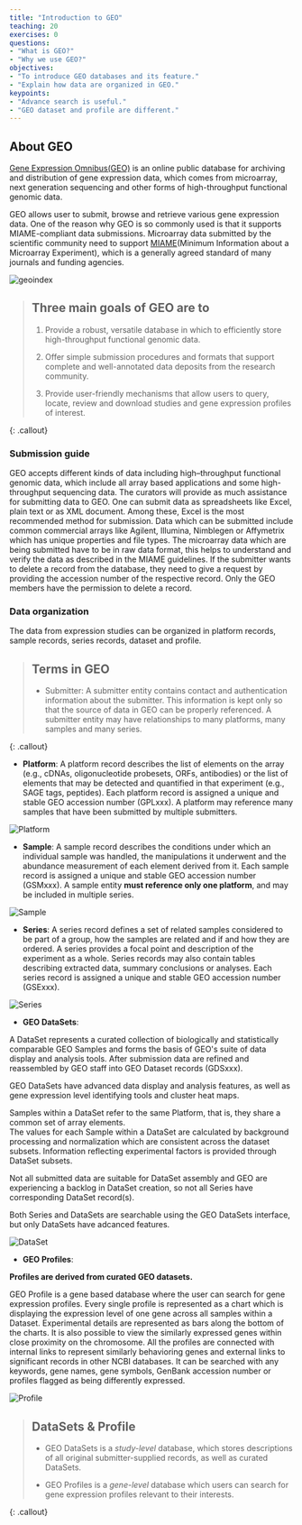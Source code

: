 ```yaml
---
title: "Introduction to GEO"
teaching: 20
exercises: 0
questions:
- "What is GEO?"
- "Why we use GEO?"
objectives:
- "To introduce GEO databases and its feature."
- "Explain how data are organized in GEO."
keypoints:
- "Advance search is useful."
- "GEO dataset and profile are different."
---
```


## About GEO

[Gene Expression Omnibus(GEO)](https://www.ncbi.nlm.nih.gov/geo/) is an online public database for archiving and distribution of gene expression data, which comes from microarray, next generation sequencing and other forms of high-throughput functional genomic data.

GEO allows user to submit, browse and retrieve various gene expression data.
One of the reason why GEO is so commonly used is that it supports MIAME-compliant data submissions.
Microarray data submitted by the scientific community need to support [MIAME](https://www.ncbi.nlm.nih.gov/geo/info/MIAME.html)(Minimum Information about a Microarray Experiment), which is a generally agreed standard of many journals and funding agencies.

![geoindex](../fig/geointro_index.png)

> ## Three main goals of GEO are to
> 1. Provide a robust, versatile database in which to efficiently store high-throughput functional genomic data.
>
> 2. Offer simple submission procedures and formats that support complete and well-annotated data deposits from the research community.
>
> 3. Provide user-friendly mechanisms that allow users to query, locate, review and download studies and gene expression profiles of interest.
>
{: .callout}

### Submission guide

GEO accepts different kinds of data including high–throughput functional genomic data, which include all array based applications and some high-throughput sequencing data. The curators will provide as much assistance for submitting data to GEO. One can submit data as spreadsheets like Excel, plain text or as XML document. Among these, Excel is the most recommended method for submission. Data which can be submitted include common commercial arrays like Agilent, Illumina, Nimblegen or Affymetrix which has unique properties and file types. The microarray data which are being submitted have to be in raw data format, this helps to understand and verify the data as described in the MIAME guidelines. If the submitter wants to delete a record from the database, they need to give a request by providing the accession number of the respective record. Only the GEO members have the permission to delete a record.

### Data organization

The data from expression studies can be organized in platform records, sample records, series records, dataset and profile.

> ## Terms in GEO
> * Submitter: A submitter entity contains contact and authentication information about the submitter. This information is kept
only so that the source of data in GEO can be properly referenced. A submitter entity may have relationships to many platforms, many samples and many series.
>
{: .callout}




 * **Platform**: A platform record describes the list of elements on the array (e.g., cDNAs, oligonucleotide probesets, ORFs,
antibodies) or the list of elements that may be detected and quantified in that experiment (e.g., SAGE tags,
peptides). Each platform record is assigned a unique and stable GEO accession number (GPLxxx). A platform may
reference many samples that have been submitted by multiple submitters.

![Platform](../fig/geointro_GPL.png)

 * **Sample**: A sample record describes the conditions under which an individual sample was handled, the manipulations it
underwent and the abundance measurement of each element derived from it. Each sample record is assigned a
unique and stable GEO accession number (GSMxxx). A sample entity **must reference only one platform**, and may
be included in multiple series.

![Sample](../fig/geointro_GSM.png)

 * **Series**: A series record defines a set of related samples considered to be part of a group, how the samples are related and
if and how they are ordered. A series provides a focal point and description of the experiment as a whole. Series
records may also contain tables describing extracted data, summary conclusions or analyses. Each series record is
assigned a unique and stable GEO accession number (GSExxx).

![Series](../fig/geointro_GSM.png)

* **GEO DataSets**:

A DataSet represents a curated collection of biologically and statistically comparable GEO Samples and forms the basis of GEO's suite of data display and analysis tools.
After submission data are refined and reassembled by GEO staff into GEO Dataset records (GDSxxx).

GEO DataSets have advanced data display and analysis features, as well as gene expression level identifying tools and cluster heat maps.

Samples within a DataSet refer to the same Platform, that is, they share a common set of array elements.  
The values for each Sample within a DataSet are calculated by background processing and normalization which are consistent across the dataset subsets.
Information reflecting experimental factors is provided through DataSet subsets.

Not all submitted data are suitable for DataSet assembly and GEO are experiencing a backlog in DataSet creation, so not all Series have corresponding DataSet record(s).

Both Series and DataSets are searchable using the GEO DataSets interface, but only DataSets have adcanced features.

![DataSet](../fig/geointro_GDS.png)

* **GEO Profiles**:

**Profiles are derived from curated GEO datasets.**

GEO Profile is a gene based database where the user can search for gene expression profiles. Every single profile is represented as a chart which is displaying the expression level of one gene across all samples within a Dataset. Experimental details are represented as bars along the bottom of the charts. It is also possible to view the similarly expressed genes within close proximity on the chromosome. All the profiles are connected with internal links to represent similarly behavioring genes and external links to significant records in other NCBI databases. It can be searched with any keywords, gene names, gene symbols, GenBank accession number or profiles flagged as being differently expressed.

![Profile](../fig/geointro_profile.png)

> ## DataSets & Profile
>
> * GEO DataSets is a *study-level* database, which stores descriptions of all original submitter-supplied records, as well as curated DataSets.
>
> * GEO Profiles is a *gene-level* database which users can search for gene expression profiles relevant to their interests.
>
{: .callout}

